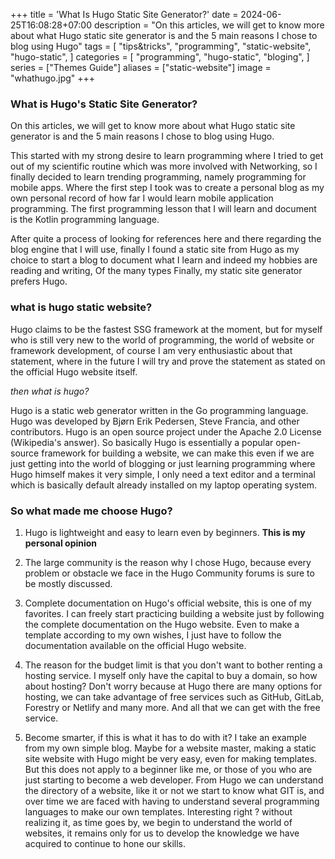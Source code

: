 +++
title = 'What Is Hugo Static Site Generator?'
date = 2024-06-25T16:08:28+07:00
description = "On this articles, we will get to know more about what Hugo static site generator is and the 5 main reasons I chose to blog using Hugo"
tags = [
    "tips&tricks",
    "programming",
    "static-website",
    "hugo-static",
]
categories = [
    "programming",
    "hugo-static",
    "bloging",
]
series = ["Themes Guide"]
aliases = ["static-website"]
image = "whathugo.jpg"
+++


### What is Hugo's Static Site Generator?

On this articles, we will get to know more about what Hugo static site generator is and the 5 main reasons I chose to blog using Hugo.

This started with my strong desire to learn programming where I tried to get out of my scientific routine which was more involved with Networking, so I finally decided to learn trending programming, namely programming for mobile apps. Where the first step I took was to create a personal blog as my own personal record of how far I would learn mobile application programming. The first programming lesson that I will learn and document is the Kotlin programming language.

After quite a process of looking for references here and there regarding the blog engine that I will use, finally I found a static site from Hugo as my choice to start a blog to document what I learn and indeed my hobbies are reading and writing, Of the many types Finally, my static site generator prefers Hugo.

### what is hugo static website?

Hugo claims to be the fastest SSG framework at the moment, but for myself who is still very new to the world of programming, the world of website or framework development, of course I am very enthusiastic about that statement, where in the future I will try and prove the statement as stated on the official Hugo website itself.

*then what is hugo?*

Hugo is a static web generator written in the Go programming language. Hugo was developed by Bjørn Erik Pedersen, Steve Francia, and other contributors. Hugo is an open source project under the Apache 2.0 License (Wikipedia's answer). So basically Hugo is essentially a popular open-source framework for building a website, we can make this even if we are just getting into the world of blogging or just learning programming where Hugo himself makes it very simple, I only need a text editor and a terminal which is basically default already installed on my laptop operating system.

### So what made me choose Hugo?

1. Hugo is lightweight and easy to learn even by beginners. **This is my personal opinion**

2. The large community is the reason why I chose Hugo, because every problem or obstacle we face in the Hugo Community forums is sure to be mostly discussed.

3. Complete documentation on Hugo's official website, this is one of my favorites. I can freely start practicing building a website just by following the complete documentation on the Hugo website. Even to make a template according to my own wishes, I just have to follow the documentation available on the official Hugo website.

4. The reason for the budget limit is that you don't want to bother renting a hosting service. I myself only have the capital to buy a domain, so how about hosting? Don't worry because at Hugo there are many options for hosting, we can take advantage of free services such as GitHub, GitLab, Forestry or Netlify and many more. And all that we can get with the free service.

5. Become smarter, if this is what it has to do with it?
I take an example from my own simple blog. Maybe for a website master, making a static site website with Hugo might be very easy, even for making templates. But this does not apply to a beginner like me, or those of you who are just starting to become a web developer. From Hugo we can understand the directory of a website, like it or not we start to know what GIT is, and over time we are faced with having to understand several programming languages ​​to make our own templates. Interesting right ? without realizing it, as time goes by, we begin to understand the world of websites, it remains only for us to develop the knowledge we have acquired to continue to hone our skills.